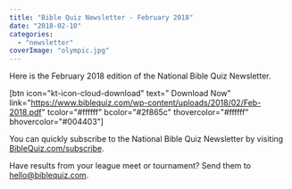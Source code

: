 ```yaml
---
title: "Bible Quiz Newsletter - February 2018"
date: "2018-02-10"
categories: 
  - "newsletter"
coverImage: "olympic.jpg"
---
```


Here is the February 2018 edition of the National Bible Quiz Newsletter.

\[btn icon="kt-icon-cloud-download" text=" Download Now" link="https://www.biblequiz.com/wp-content/uploads/2018/02/Feb-2018.pdf" tcolor="#ffffff" bcolor="#2f865c" thovercolor="#ffffff" bhovercolor="#004403"\]

You can quickly subscribe to the National Bible Quiz Newsletter by visiting [BibleQuiz.com/subscribe](https://www.biblequiz.com/subscribe).

Have results from your league meet or tournament? Send them to [hello@biblequiz.com](mailto:hello@biblequiz.com).
